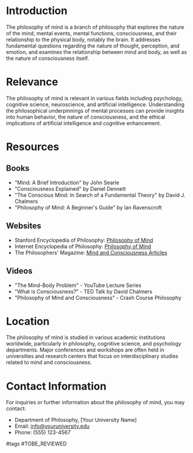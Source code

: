 # Introduction
The philosophy of mind is a branch of philosophy that explores the nature of the mind, mental events, mental functions, consciousness, and their relationship to the physical body, notably the brain. It addresses fundamental questions regarding the nature of thought, perception, and emotion, and examines the relationship between mind and body, as well as the nature of consciousness itself.

# Relevance
The philosophy of mind is relevant in various fields including psychology, cognitive science, neuroscience, and artificial intelligence. Understanding the philosophical underpinnings of mental processes can provide insights into human behavior, the nature of consciousness, and the ethical implications of artificial intelligence and cognitive enhancement.

# Resources
## Books
- "Mind: A Brief Introduction" by John Searle
- "Consciousness Explained" by Daniel Dennett
- "The Conscious Mind: In Search of a Fundamental Theory" by David J. Chalmers
- "Philosophy of Mind: A Beginner's Guide" by Ian Ravenscroft

## Websites
- Stanford Encyclopedia of Philosophy: [Philosophy of Mind](https://plato.stanford.edu/entries/dualism/)
- Internet Encyclopedia of Philosophy: [Philosophy of Mind](https://iep.utm.edu/category/mind/)
- The Philosophers' Magazine: [Mind and Consciousness Articles](https://www.philosophersmag.com/)

## Videos
- "The Mind-Body Problem" - YouTube Lecture Series
- "What is Consciousness?" - TED Talk by David Chalmers
- "Philosophy of Mind and Consciousness" - Crash Course Philosophy

# Location
The philosophy of mind is studied in various academic institutions worldwide, particularly in philosophy, cognitive science, and psychology departments. Major conferences and workshops are often held in universities and research centers that focus on interdisciplinary studies related to mind and consciousness.

# Contact Information
For inquiries or further information about the philosophy of mind, you may contact:
- Department of Philosophy, [Your University Name]
- Email: info@youruniversity.edu
- Phone: (555) 123-4567

#tags 
#TOBE_REVIEWED
